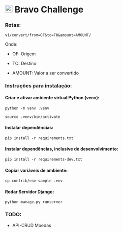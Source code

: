 # <img src="https://avatars1.githubusercontent.com/u/7063040?v=4&s=200.jpg" alt="Hurb" width="24" /> Bravo Challenge

### Rotas:

```
v1/convert/from=OF&to=TO&amount=AMOUNT/
```

Onde:

* OF: Origem

* TO: Destino

* AMOUNT: Valor a ser convertido

### <strong>Instruções para instalação</strong>:

#### Criar e ativar ambiente virtual Python (venv):

```python -m venv .venv```

```source .venv/bin/activate```

#### <strong>Instalar dependências</strong>:

```pip install -r requirements.txt```

#### <strong>Instalar dependências, inclusive de desenvolvimento</strong>:

```pip install -r requirements-dev.txt```

#### Copiar variáveis de ambiente:

```cp contrib/env-sample .env```

#### Rodar Servidor Django:

```python manage.py runserver```

### TODO:

* API-CRUD Moedas
